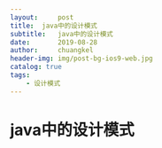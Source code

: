 ```yaml
---
layout:     post
title:	java中的设计模式
subtitle: 	java中的设计模式
date:       2019-08-28
author:     chuangkel
header-img: img/post-bg-ios9-web.jpg
catalog: true
tags:
    - 设计模式
---
```


# java中的设计模式


